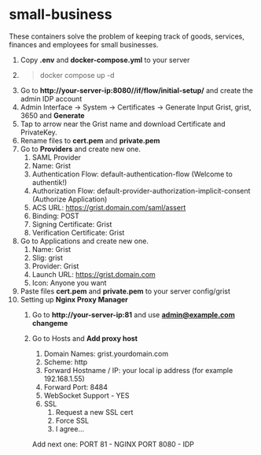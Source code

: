 # small-business
These containers solve the problem of keeping track of goods, services, finances and employees for small businesses.

1. Copy **.env** and **docker-compose.yml** to your server
2. 
   > docker compose up -d
3. Go to **http://your-server-ip:8080//if/flow/initial-setup/** and create the admin IDP account
4. Admin Interface -> System -> Certificates -> Generate 
   Input Grist, grist, 3650 and **Generate**
5. Tap to arrow near the Grist name and download Certificate and PrivateKey.
6. Rename files to **cert.pem** and **private.pem**
7. Go to **Providers** and create new one.
	1. SAML Provider
	2. Name: Grist
	3. Authentication Flow: default-authentication-flow (Welcome to authentik!)
	4. Authorization Flow: default-provider-authorization-implicit-consent (Authorize Application)
	5.  ACS URL: https://grist.domain.com/saml/assert 
	6. Binding: POST
	7. Signing Certificate: Grist
	8. Verification Certificate: Grist
8. Go to Applications and create new one.
	1. Name: Grist
	2. Slig: grist
	3. Provider: Grist
	4. Launch URL: https://grist.domain.com
	5. Icon: Anyone you want
9. Paste files **cert.pem** and **private.pem** to your server config/grist
10. Setting up **Nginx Proxy Manager**
	1. Go to **http://your-server-ip:81** and use **admin@example.com** **changeme**
	2. Go to Hosts and **Add proxy host**
		1. Domain Names: grist.yourdomain.com
		2. Scheme: http
		3. Forward Hostname / IP: your local ip address (for example 192.168.1.55)
		4. Forward Port: 8484
		5. WebSocket Support - YES
		6. SSL
			1. Request a new SSL cert
			2. Force SSL
			3. I agree... 
			
		Add next one:
			PORT 81 - NGINX
			PORT 8080 - IDP

